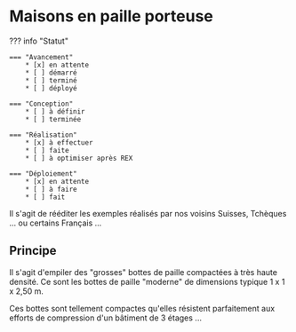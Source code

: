 # Maisons en paille porteuse

??? info "Statut"

    === "Avancement"
        * [x] en attente
        * [ ] démarré
        * [ ] terminé
        * [ ] déployé

    === "Conception"
        * [ ] à définir
        * [ ] terminée

    === "Réalisation"
        * [x] à effectuer
        * [ ] faite
        * [ ] à optimiser après REX

    === "Déploiement"
        * [x] en attente
        * [ ] à faire
        * [ ] fait


Il s'agit de rééditer les exemples réalisés par nos voisins Suisses, Tchèques ... ou certains Français ...



## Principe

Il s'agit d'empiler des "grosses" bottes de paille compactées à très haute densité. Ce sont les bottes de paille "moderne" de dimensions typique 1 x 1 x 2,50 m.

Ces bottes sont tellement compactes qu'elles résistent parfaitement aux efforts de compression d'un bâtiment de 3 étages ...